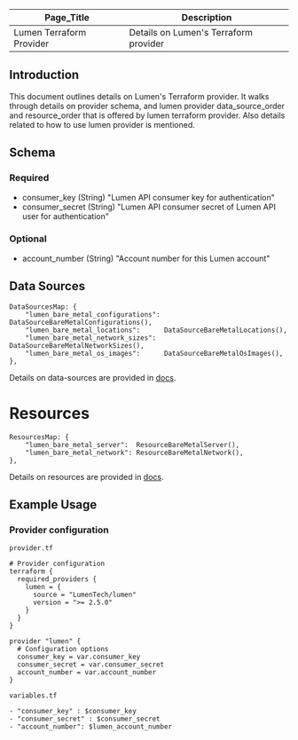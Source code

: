 | Page_Title               | Description                           |
|--------------------------|---------------------------------------|
| Lumen Terraform Provider | Details on Lumen's Terraform provider |

## Introduction
This document outlines details on Lumen's Terraform provider. It walks through details on provider schema, and lumen provider data_source_order and resource_order that is offered by lumen terraform provider. Also details related to how to use lumen provider is mentioned.

## Schema

### Required
- consumer_key (String) "Lumen API consumer key for authentication"
- consumer_secret (String) "Lumen API consumer secret of Lumen API user for authentication"

### Optional
- account_number (String) "Account number for this Lumen account"

## Data Sources
```golang
DataSourcesMap: {
    "lumen_bare_metal_configurations": DataSourceBareMetalConfigurations(),
    "lumen_bare_metal_locations":      DataSourceBareMetalLocations(),
    "lumen_bare_metal_network_sizes":  DataSourceBareMetalNetworkSizes(),
    "lumen_bare_metal_os_images":      DataSourceBareMetalOsImages(),
},
```
Details on data-sources are provided in [docs](../data-sources).

# Resources
```golang
ResourcesMap: {
    "lumen_bare_metal_server":  ResourceBareMetalServer(), 
    "lumen_bare_metal_network": ResourceBareMetalNetwork(),
},
```
Details on resources are provided in [docs](../resources).

## Example Usage

### Provider configuration
`provider.tf`
```hcl
# Provider configuration
terraform {
  required_providers {
    lumen = {
      source = "LumenTech/lumen"
      version = ">= 2.5.0"
    }
  }
}

provider "lumen" {
  # Configuration options
  consumer_key = var.consumer_key
  consumer_secret = var.consumer_secret
  account_number = var.account_number
}
```

`variables.tf`
```hcl
- "consumer_key" : $consumer_key
- "consumer_secret" : $consumer_secret
- "account_number": $lumen_account_number
```
